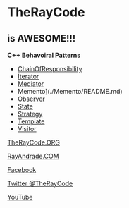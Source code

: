 # TheRayCode
## is AWESOME!!!

**C++ Behavoiral Patterns**

* [ChainOfResponsibility](./ChainOfResponsibility/README.md)
* [Iterator](./Iterator/README.md)
* [Mediator](./Mediator/README.md)
* Memento](./Memento/README.md)
* [Observer](./Observer/README.md)
* [State](./State/README.md)
* [Strategy](./Strategy/README.md)
* [Template](./Template/README.md)
* [Visitor](./Visitor/README.md)


[TheRayCode.ORG](https://www.TheRayCode.org)

[RayAndrade.COM](https://www.RayAndrade.com)


[Facebook](https://www.facebook.com/TheRayCode/)

[Twitter @TheRayCode](https://www.twitter.com/TheRayCode/)

[YouTube](https://www.youtube.com/AndradeRay/)
